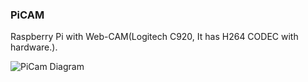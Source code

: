 ### PiCAM


Raspberry Pi with Web-CAM(Logitech C920, It has H264 CODEC with hardware.).


![PiCam Diagram](./images/PiCam.png)
